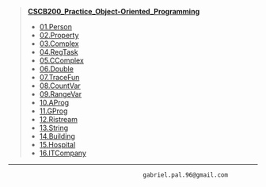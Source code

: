 > [**CSCB200_Practice_Object-Oriented_Programming**](https://github.com/gabrielpal96/NBU/tree/master/CSCB200_Practice_on_Object-Oriented_Programming)
> 
>  - [01.Person](https://github.com/gabrielpal96/NBU/tree/master/CSCB200_Practice_on_Object-Oriented_Programming/01.Person)
>  - [02.Property](https://github.com/gabrielpal96/NBU/tree/master/CSCB200_Practice_on_Object-Oriented_Programming/02.Property)
>  - [03.Complex](https://github.com/gabrielpal96/NBU/tree/master/CSCB200_Practice_on_Object-Oriented_Programming/03.Complex)
>  - [04.RegTask](https://github.com/gabrielpal96/NBU/tree/master/CSCB200_Practice_on_Object-Oriented_Programming/04.RegTask)
>  - [05.CComplex](https://github.com/gabrielpal96/NBU/tree/master/CSCB200_Practice_on_Object-Oriented_Programming/05.CComplex)
>  - [06.Double](https://github.com/gabrielpal96/NBU/tree/master/CSCB200_Practice_on_Object-Oriented_Programming/06.Double)
>  - [07.TraceFun](https://github.com/gabrielpal96/NBU/tree/master/CSCB200_Practice_on_Object-Oriented_Programming/07.TraceFun)
>  - [08.CountVar](https://github.com/gabrielpal96/NBU/tree/master/CSCB200_Practice_on_Object-Oriented_Programming/08.CountVar)
>  - [09.RangeVar](https://github.com/gabrielpal96/NBU/tree/master/CSCB200_Practice_on_Object-Oriented_Programming/09.RangeVar)
>  - [10.AProg](https://github.com/gabrielpal96/NBU/tree/master/CSCB200_Practice_on_Object-Oriented_Programming/10.AProg)
>  - [11.GProg](https://github.com/gabrielpal96/NBU/tree/master/CSCB200_Practice_on_Object-Oriented_Programming/11.GProg)
>  - [12.Ristream](https://github.com/gabrielpal96/NBU/tree/master/CSCB200_Practice_on_Object-Oriented_Programming/12Ristream)
>  - [13.String](https://github.com/gabrielpal96/NBU/tree/master/CSCB200_Practice_on_Object-Oriented_Programming/13.String)
>  - [14.Building](https://github.com/gabrielpal96/NBU/tree/master/CSCB200_Practice_on_Object-Oriented_Programming/14.Building)
>  - [15.Hospital](https://github.com/gabrielpal96/NBU/tree/master/CSCB200_Practice_on_Object-Oriented_Programming/15.Hospital)
>  - [16.ITCompany](https://github.com/gabrielpal96/NBU/tree/master/CSCB200_Practice_on_Object-Oriented_Programming/16.ITCompany)

-----
                                          gabriel.pal.96@gmail.com